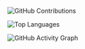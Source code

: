 ![GitHub Contributions](https://github-readme-streak-stats.herokuapp.com/?user=<iamSamii>&theme=radical)

![Top Languages](https://github-readme-stats.vercel.app/api/top-langs/?username=<iamSamii>&layout=compact&theme=radical)

![GitHub Activity Graph](https://github-readme-activity-graph.cyclic.app/graph?username=<iamSamii>&theme=radical)
